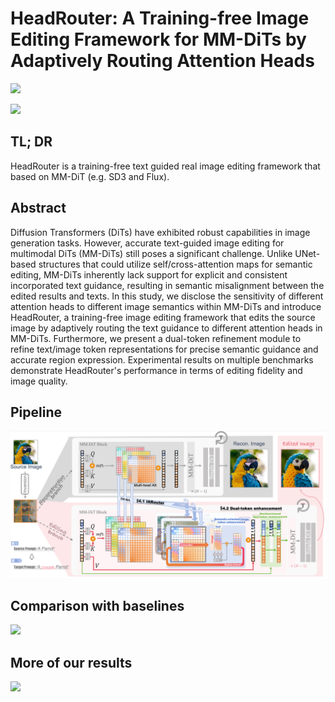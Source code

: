 # HeadRouter: A Training-free Image Editing Framework for MM-DiTs by Adaptively Routing Attention Heads

![](assets/teaser.png)

<a href='https://arxiv.org/abs/2411.15034'><img src='https://img.shields.io/badge/ArXiv-2403.16510-red'></a> 

## TL; DR
HeadRouter is a training-free text guided real image editing framework that based on MM-DiT (e.g. SD3 and Flux).

## Abstract
Diffusion Transformers (DiTs) have exhibited robust capabilities in image generation tasks. However, accurate text-guided image editing for multimodal DiTs (MM-DiTs) still poses a significant challenge. Unlike UNet-based structures that could utilize self/cross-attention maps for semantic editing, MM-DiTs inherently lack support for explicit and consistent incorporated text guidance, resulting in semantic misalignment between the edited results and texts. In this study, we disclose the sensitivity of different attention heads to different image semantics within MM-DiTs and introduce HeadRouter, a training-free image editing framework that edits the source image by adaptively routing the text guidance to different attention heads in MM-DiTs. Furthermore, we present a dual-token refinement module to refine text/image token representations for precise semantic guidance and accurate region expression. Experimental results on multiple benchmarks demonstrate HeadRouter's performance in terms of editing fidelity and image quality.

## Pipeline
![](assets/pipeline.png)

## Comparison with baselines
![](assets/main_compaer.png)

## More of our results
![](assets/more_results.png)
